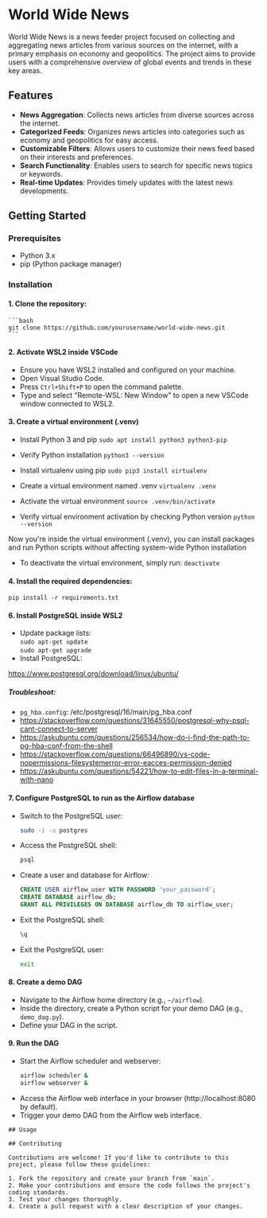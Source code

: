 # World Wide News

World Wide News is a news feeder project focused on collecting and aggregating news articles from various sources on the internet, with a primary emphasis on economy and geopolitics. The project aims to provide users with a comprehensive overview of global events and trends in these key areas.

## Features

- **News Aggregation**: Collects news articles from diverse sources across the internet.
- **Categorized Feeds**: Organizes news articles into categories such as economy and geopolitics for easy access.
- **Customizable Filters**: Allows users to customize their news feed based on their interests and preferences.
- **Search Functionality**: Enables users to search for specific news topics or keywords.
- **Real-time Updates**: Provides timely updates with the latest news developments.

## Getting Started

### Prerequisites

- Python 3.x
- pip (Python package manager)

### Installation

#### 1. Clone the repository:

    ```bash
    git clone https://github.com/yourusername/world-wide-news.git
    ```

#### 2. Activate WSL2 inside VSCode
- Ensure you have WSL2 installed and configured on your machine.
- Open Visual Studio Code.
- Press `Ctrl+Shift+P` to open the command palette.
- Type and select "Remote-WSL: New Window" to open a new VSCode window connected to WSL2.

#### 3. Create a virtual environment (.venv)


- Install Python 3 and pip
`sudo apt install python3 python3-pip`

- Verify Python installation
`python3 --version`

- Install virtualenv using pip
`sudo pip3 install virtualenv`

- Create a virtual environment named .venv
`virtualenv .venv`

- Activate the virtual environment
`source .venv/bin/activate`

- Verify virtual environment activation by checking Python version
`python --version`

Now you're inside the virtual environment (.venv), you can install packages and run Python scripts without affecting system-wide Python installation

- To deactivate the virtual environment, simply run:
`deactivate`

#### 4. Install the required dependencies:

`pip install -r requirements.txt`

#### 6. Install PostgreSQL inside WSL2
- Update package lists:<br>
`sudo apt-get update`<br>
`sudo apt-get upgrade`<br>
- Install PostgreSQL:

https://www.postgresql.org/download/linux/ubuntu/

##### Troubleshoot:

- `pg_hba.config`: /etc/postgresql/16/main/pg_hba.conf
- https://stackoverflow.com/questions/31645550/postgresql-why-psql-cant-connect-to-server
- https://askubuntu.com/questions/256534/how-do-i-find-the-path-to-pg-hba-conf-from-the-shell
- https://stackoverflow.com/questions/66496890/vs-code-nopermissions-filesystemerror-error-eacces-permission-denied
- https://askubuntu.com/questions/54221/how-to-edit-files-in-a-terminal-with-nano


#### 7. Configure PostgreSQL to run as the Airflow database
- Switch to the PostgreSQL user:
  ```bash
  sudo -i -u postgres
  ```
- Access the PostgreSQL shell:
  ```bash
  psql
  ```
- Create a user and database for Airflow:
  ```sql
  CREATE USER airflow_user WITH PASSWORD 'your_password';
  CREATE DATABASE airflow_db;
  GRANT ALL PRIVILEGES ON DATABASE airflow_db TO airflow_user;
  ```
- Exit the PostgreSQL shell:
  ```sql
  \q
  ```
- Exit the PostgreSQL user:
  ```bash
  exit
  ```

#### 8. Create a demo DAG
- Navigate to the Airflow home directory (e.g., `~/airflow`).
- Inside the directory, create a Python script for your demo DAG (e.g., `demo_dag.py`).
- Define your DAG in the script.

#### 9. Run the DAG
- Start the Airflow scheduler and webserver:
  ```bash
  airflow scheduler &
  airflow webserver &
  ```
- Access the Airflow web interface in your browser (http://localhost:8080 by default).
- Trigger your demo DAG from the Airflow web interface.

```
## Usage

## Contributing

Contributions are welcome! If you'd like to contribute to this project, please follow these guidelines:

1. Fork the repository and create your branch from `main`.
2. Make your contributions and ensure the code follows the project's coding standards.
3. Test your changes thoroughly.
4. Create a pull request with a clear description of your changes.